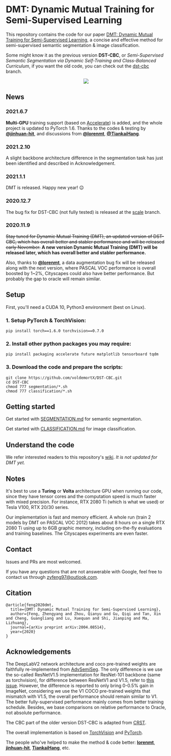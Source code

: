# DMT: Dynamic Mutual Training for Semi-Supervised Learning

This repository contains the code for our paper [DMT: Dynamic Mutual Training for Semi-Supervised Learning](https://arxiv.org/abs/2004.08514), a concise and effective method for semi-supervised semantic segmentation & image classification.

Some might know it as the previous version **DST-CBC**, or *Semi-Supervised Semantic Segmentation via Dynamic Self-Training and Class-Balanced Curriculum*, if you want the old code, you can check out the [dst-cbc](https://github.com/voldemortX/DST-CBC/tree/dst-cbc) branch.

<div align="center">
  <img src="overview.png"/>
</div>

## News

### 2021.6.7

**Multi-GPU** training support (based on [Accelerate](https://github.com/huggingface/accelerate)) is added, and the whole project is updated to PyTorch 1.6.
Thanks to the codes & testing by [**@jinhuan-hit**](https://github.com/jinhuan-hit), and discussions from [**@lorenmt**](https://github.com/lorenmt), [**@TiankaiHang**](https://github.com/TiankaiHang).

### 2021.2.10

A slight backbone architecture difference in the segmentation task has just been identified and described in Acknowledgement.

### 2021.1.1

DMT is released. Happy new year! :wink: 

### 2020.12.7

The bug fix for DST-CBC (not fully tested) is released at the [scale](https://github.com/voldemortX/DST-CBC/tree/scale) branch.

### 2020.11.9

~~Stay tuned for Dynamic Mutual Training (DMT), an updated version of DST-CBC, which has overall better and stabler performance and will be released early November.~~
**A new version Dynamic Mutual Training (DMT) will be released later, which has overall better and stabler performance.**

Also, thanks to [**@lorenmt**](https://github.com/lorenmt), a data augmentation bug fix will be released along with the next version, where PASCAL VOC performance is overall boosted by 1~2%, Cityscapes could also have better performance. But probably the gap to oracle will remain similar.

## Setup

First, you'll need a CUDA 10, Python3 environment (best on Linux).

### 1. Setup PyTorch & TorchVision:

```
pip install torch==1.6.0 torchvision==0.7.0
```

### 2. Install other python packages you may require:

```
pip install packaging accelerate future matplotlib tensorboard tqdm
```

### 3. Download the code and prepare the scripts:

```
git clone https://github.com/voldemortX/DST-CBC.git
cd DST-CBC
chmod 777 segmentation/*.sh
chmod 777 classification/*.sh
```

## Getting started

Get started with [SEGMENTATION.md](SEGMENTATION.md) for semantic segmentation.

Get started with [CLASSIFICATION.md](CLASSIFICATION.md) for image classification.

## Understand the code

We refer interested readers to this repository's [wiki](https://github.com/voldemortX/DST-CBC/wiki). *It is not updated for DMT yet.*

## Notes

It's best to use a **Turing** or **Volta** architecture GPU when running our code, since they have tensor cores and the computation speed is much faster with mixed precision. For instance, RTX 2080 Ti (which is what we used) or Tesla V100, RTX 20/30 series.

Our implementation is fast and memory efficient. A whole run (train 2 models by DMT on PASCAL VOC 2012) takes about 8 hours on a single RTX 2080 Ti using up to 6GB graphic memory, including on-the-fly evaluations and training baselines. The Cityscapes experiments are even faster.

## Contact

Issues and PRs are most welcomed. 

If you have any questions that are not answerable with Google, feel free to contact us through zyfeng97@outlook.com.

## Citation

```
@article{feng2020dmt,
  title={DMT: Dynamic Mutual Training for Semi-Supervised Learning},
  author={Feng, Zhengyang and Zhou, Qianyu and Gu, Qiqi and Tan, Xin and Cheng, Guangliang and Lu, Xuequan and Shi, Jianping and Ma, Lizhuang},
  journal={arXiv preprint arXiv:2004.08514},
  year={2020}
}
```

## Acknowledgements

The DeepLabV2 network architecture and coco pre-trained weights are faithfully re-implemented from [AdvSemiSeg](https://github.com/hfslyc/AdvSemiSeg). The only difference is we use the so-called ResNetV1.5 implementation for ResNet-101 backbone (same as torchvision), for difference between ResNetV1 and V1.5, refer to [this issue](https://github.com/pytorch/vision/issues/191). However, the difference is reported to only bring 0-0.5% gain in ImageNet, considering we use the V1 COCO pre-trained weights that mismatch with V1.5, the overall performance should remain similar to V1. The better fully-supervised performance mainly comes from better training schedule. Besides, we base comparisons on relative performance to Oracle, not absolute performance.

The CBC part of the older version DST-CBC is adapted from [CRST](https://github.com/yzou2/CRST).

The overall implementation is based on [TorchVision](https://github.com/pytorch/vision) and [PyTorch](https://github.com/pytorch/pytorch).

The people who've helped to make the method & code better: [**lorenmt**](https://github.com/lorenmt), [**jinhuan-hit**](https://github.com/jinhuan-hit), [**TiankaiHang**](https://github.com/TiankaiHang), etc.
